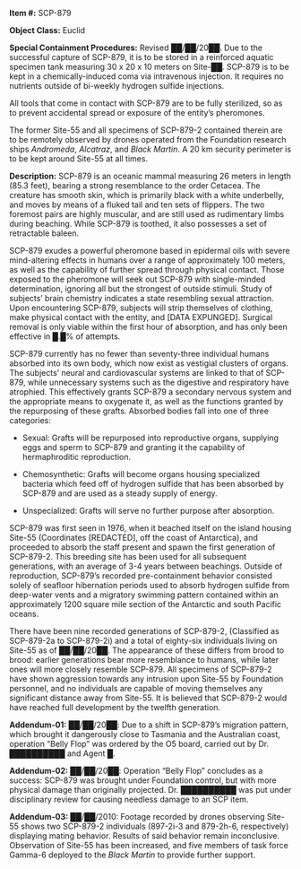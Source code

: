**Item #:** SCP-879

**Object Class:** Euclid

**Special Containment Procedures:** Revised ██/██/20██. Due to the successful capture of SCP-879, it is to be stored in a reinforced aquatic specimen tank measuring 30 x 20 x 10 meters on Site-██. SCP-879 is to be kept in a chemically-induced coma via intravenous injection. It requires no nutrients outside of bi-weekly hydrogen sulfide injections.

All tools that come in contact with SCP-879 are to be fully sterilized, so as to prevent accidental spread or exposure of the entity’s pheromones.

The former Site-55 and all specimens of SCP-879-2 contained therein are to be remotely observed by drones operated from the Foundation research ships _Andromeda_, _Alcatraz_, and _Black Martin_. A 20 km security perimeter is to be kept around Site-55 at all times.

**Description:** SCP-879 is an oceanic mammal measuring 26 meters in length (85.3 feet), bearing a strong resemblance to the order Cetacea. The creature has smooth skin, which is primarily black with a white underbelly, and moves by means of a fluked tail and ten sets of flippers. The two foremost pairs are highly muscular, and are still used as rudimentary limbs during beaching. While SCP-879 is toothed, it also possesses a set of retractable baleen.

SCP-879 exudes a powerful pheromone based in epidermal oils with severe mind-altering effects in humans over a range of approximately 100 meters, as well as the capability of further spread through physical contact. Those exposed to the pheromone will seek out SCP-879 with single-minded determination, ignoring all but the strongest of outside stimuli. Study of subjects’ brain chemistry indicates a state resembling sexual attraction. Upon encountering SCP-879, subjects will strip themselves of clothing, make physical contact with the entity, and \[DATA EXPUNGED\]. Surgical removal is only viable within the first hour of absorption, and has only been effective in █.█% of attempts.

SCP-879 currently has no fewer than seventy-three individual humans absorbed into its own body, which now exist as vestigial clusters of organs. The subjects’ neural and cardiovascular systems are linked to that of SCP-879, while unnecessary systems such as the digestive and respiratory have atrophied. This effectively grants SCP-879 a secondary nervous system and the appropriate means to oxygenate it, as well as the functions granted by the repurposing of these grafts. Absorbed bodies fall into one of three categories:

*   Sexual: Grafts will be repurposed into reproductive organs, supplying eggs and sperm to SCP-879 and granting it the capability of hermaphroditic reproduction.

*   Chemosynthetic: Grafts will become organs housing specialized bacteria which feed off of hydrogen sulfide that has been absorbed by SCP-879 and are used as a steady supply of energy.

*   Unspecialized: Grafts will serve no further purpose after absorption.

SCP-879 was first seen in 1976, when it beached itself on the island housing Site-55 (Coordinates \[REDACTED\], off the coast of Antarctica), and proceeded to absorb the staff present and spawn the first generation of SCP-879-2. This breeding site has been used for all subsequent generations, with an average of 3-4 years between beachings. Outside of reproduction, SCP-879’s recorded pre-containment behavior consisted solely of seafloor hibernation periods used to absorb hydrogen sulfide from deep-water vents and a migratory swimming pattern contained within an approximately 1200 square mile section of the Antarctic and south Pacific oceans.

There have been nine recorded generations of SCP-879-2, (Classified as SCP-879-2a to SCP-879-2i) and a total of eighty-six individuals living on Site-55 as of ██/██/20██. The appearance of these differs from brood to brood: earlier generations bear more resemblance to humans, while later ones will more closely resemble SCP-879. All specimens of SCP-879-2 have shown aggression towards any intrusion upon Site-55 by Foundation personnel, and no individuals are capable of moving themselves any significant distance away from Site-55. It is believed that SCP-879-2 would have reached full development by the twelfth generation.

**Addendum-01:** ██/██/20██: Due to a shift in SCP-879’s migration pattern, which brought it dangerously close to Tasmania and the Australian coast, operation “Belly Flop” was ordered by the O5 board, carried out by Dr. ██████████ and Agent █.

**Addendum-02:** ██/██/20██: Operation “Belly Flop” concludes as a success: SCP-879 was brought under Foundation control, but with more physical damage than originally projected. Dr. ██████████ was put under disciplinary review for causing needless damage to an SCP item.

**Addendum-03:** ██/██/2010: Footage recorded by drones observing Site-55 shows two SCP-879-2 individuals (897-2i-3 and 879-2h-6, respectively) displaying mating behavior. Results of said behavior remain inconclusive. Observation of Site-55 has been increased, and five members of task force Gamma-6 deployed to the _Black Martin_ to provide further support.